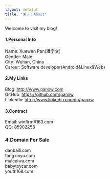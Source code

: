 ```yaml
---
layout: defalut
title: "关于：About"
---
```

Welcome to visit my blog!

#### 1.Personal Info
Name: Xuewen Pan(潘学文)  
Gender: Male  
City: Wuhan, China  
Career: Software developer(Android&Linux&Web)  

#### 2.My Links
Blog: <http://www.panxw.com>  
GitHub: <https://github.com/panxw>  
LinkedIn: <http://www.linkedin.com/in/panxw>  


#### 3.Contract
Email: winfirm#163.com  
QQ: 85902258  

### 4.Domain For Sale
danbaili.com  
fangxinyu.com  
maicaiwa.com  
babytoycar.com  
youth168.com  
